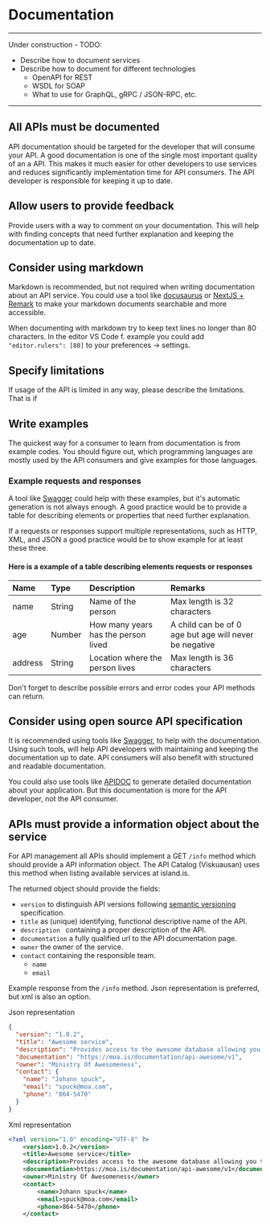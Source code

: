 # Documentation
---------------------------------------------------------
Under construction - TODO:
* Describe how to document services
* Describe how to document for different technologies
  * OpenAPI for REST
  * WSDL for SOAP
  * What to use for GraphQL, gRPC / JSON-RPC, etc.
---------------------------------------------------------

## All APIs must be documented
API documentation should be targeted for the developer that will consume your
API.  A good documentation is one of the single most important quality of an 
a API.  This makes it much easier for other developers to use services and 
reduces significantly implementation time for API consumers. The API developer 
is responsible for keeping it up to date.

## Allow users to provide feedback
Provide users with a way to comment on your documentation.  This will help 
with finding concepts that need further explanation and keeping the 
documentation up to date.

## Consider using markdown
Markdown is recommended, but not required when writing documentation about an
API service. You could use a tool like [docusaurus](https://v2.docusaurus.io/) 
or [NextJS + Remark](https://github.com/vercel/next.js/tree/canary/examples/blog-starter-typescript) 
to make your markdown documents searchable and more accessible.

When documenting with markdown try to keep text lines no longer than 80 
characters. In the editor VS Code f. example you could add 
`"editor.rulers": [80]` to your preferences -> settings.

## Specify limitations
If usage of the API is limited in any way, please describe the limitations.
That is if 

## Write examples
The quickest way for a consumer to learn from documentation is from example 
codes.  You should figure out, which programming languages are mostly used by
the API consumers and give examples for those languages.

### Example requests and responses
A tool like [Swagger](http://swagger.io/) could help with these examples, but
it's automatic generation is not always enough.  A good practice would be to 
provide a table for describing elements or properties that need further 
explanation.

If a requests or responses support multiple representations, such as 
HTTP, XML, and JSON a good practice would be to show example for at 
least these three.

#### Here is a example of a table describing elements requests or responses
| Name     | Type    | Description                           | Remarks                     |
| :---     | :---    | :----------                           | :-------                    |
| name     | String  | Name of the person                    | Max length is 32 characters |
| age      | Number  | How many years has the person lived   | A child can be of 0 age but age will never be negative |
| address  | String  | Location where the person lives       | Max length is 36 characters |

Don't forget to describe possible errors and 
error codes your API methods can return.

## Consider using open source API specification
It is recommended using tools like [Swagger](http://swagger.io/), to help with
the documentation.  Using such tools, will help API developers with maintaining
and keeping the documentation up to date.  API consumers will also benefit with
structured and readable documentation.

You could also use tools like [APIDOC](https://apidocjs.com/) to generate 
detailed documentation about your application.  But this documentation is 
more for the API developer, not the API consumer.


## APIs must provide a information object about the service
For API management all APIs should implement a GET `/info` method which should
provide a API information object.   The API Catalog (Viskuausan) uses this
method when listing available services at island.is.

The returned object should provide the fields:
 - `version`  to distinguish API versions following [semantic versioning](https://semver.org/) specification.
 - `title` as (unique) identifying, functional descriptive name of the API.
 - `description `  containing a proper description of the API.
 - `documentation` a fully qualified url to the API documentation page.
 - `owner` the owner of the service.
 - `contact`  containing the responsible team.
   - `name`
   - `email` 

Example response from the `/info` method.  Json representation is preferred, 
but xml is also an option.

Json representation
```json
{
  "version": "1.0.2",
  "title": "Awesome service",
  "description": "Provides access to the awesome database allowing you to query and submit methods on, how to better the world.",
  "documentation": "https://moa.is/documentation/api-awesome/v1",
  "owner": "Ministry Of Awesomeness",
  "contact": {
    "name": "Johann spuck",
    "email": "spuck@moa.com",
    "phone": "864-5470"
  }
}
```

Xml representation
```xml
<?xml version="1.0" encoding="UTF-8" ?>
	<version>1.0.2</version>
	<title>Awesome service</title>
	<description>Provides access to the awesome database allowing you to query and submit methods on, how to better the world.</description>
	<documentation>https://moa.is/documentation/api-awesome/v1</documentation>
	<owner>Ministry Of Awesomeness</owner>
	<contact>
		<name>Johann spuck</name>
		<email>spuck@moa.com</email>
		<phone>864-5470</phone>
	</contact>
  ```
